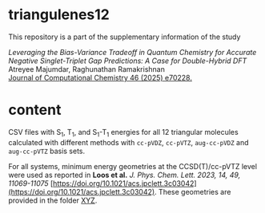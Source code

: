 # triangulenes12
This repository is a part of the supplementary information of the study

_Leveraging the Bias-Variance Tradeoff in Quantum Chemistry for Accurate Negative Singlet-Triplet Gap Predictions: A Case for Double-Hybrid DFT_   
Atreyee Majumdar, Raghunathan Ramakrishnan    
[Journal of Computational Chemistry  46 (2025) e70228.](https://doi.org/10.1002/jcc.70228)


# content
CSV files with S<sub>1</sub>, T<sub>1</sub>, and S<sub>1</sub>-T<sub>1</sub> energies for all 12 triangular molecules calculated with different methods with `cc-pVDZ`, `cc-pVTZ`, `aug-cc-pVDZ` and `aug-cc-pVTZ` basis sets. 

For all systems, minimum energy geometries at the CCSD(T)/cc-pVTZ level were used as reported in **Loos et al.** _J. Phys. Chem. Lett. 2023, 14, 49, 11069-11075_ [https://doi.org/10.1021/acs.jpclett.3c03042](https://doi.org/10.1021/acs.jpclett.3c03042). These geometries are provided in the folder [XYZ](XYZ).
